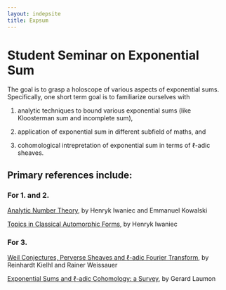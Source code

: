```yaml
---
layout: indepsite
title: Expsum
---
```


# Student Seminar on Exponential Sum

The goal is to grasp a holoscope of various aspects of exponential sums. Specifically, one short term goal is to  familiarize ourselves with

1. analytic techniques to bound various exponential sums (like Kloosterman sum and incomplete sum),

2. application of exponential sum in different subfield of maths, and

3. cohomological intrepretation of exponential sum in terms of $\ell$-adic sheaves.




## Primary references include:


### For 1. and 2. 


[Analytic Number Theory](https://bookstore.ams.org/view?ProductCode=COLL/53), by Henryk Iwaniec and Emmanuel Kowalski

[Topics in Classical Automorphic Forms](https://bookstore.ams.org/gsm-17), by Henryk Iwaniec

### For 3.

[Weil Conjectures, Perverse Sheaves and $\ell$-adic Fourier Transform](https://link.springer.com/book/10.1007/978-3-662-04576-3), by Reinhardt Kielhl and Rainer Weissauer

[Exponential Sums and $\ell$-adic Cohomology: a Survey](https://link.springer.com/article/10.1007/s11856-000-1278-6), by Gerard Laumon


